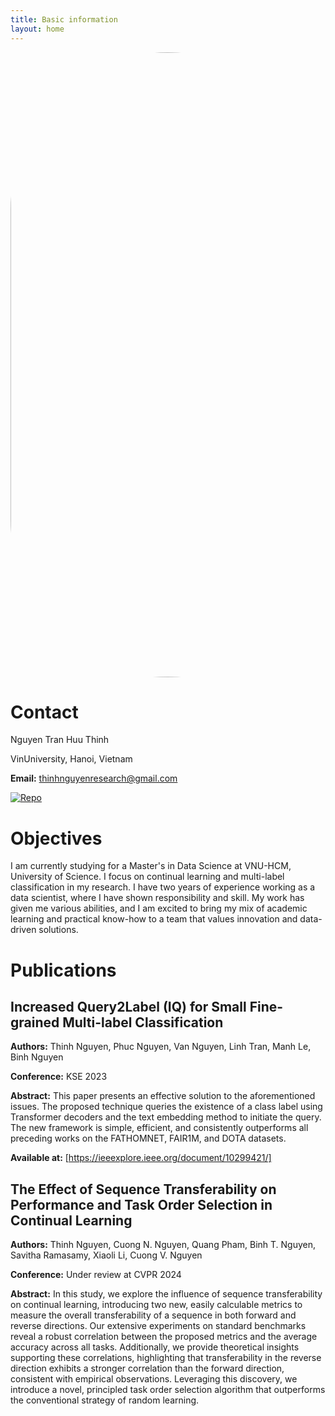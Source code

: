 ```yaml
---
title: Basic information
layout: home
---
```

<p align="center">
 <img src="https://www.facebook.com/photo/?fbid=2217321721798488" alt="Avatar" style="height: 1000px; width:1000px; border-radius: 500px;"/>
</p>

# **Contact**

Nguyen Tran Huu Thinh

VinUniversity, Hanoi, Vietnam

**Email:** thinhnguyenresearch@gmail.com

 [![Repo](https://badgen.net/badge/icon/GitHub?icon=github&label)](https://github.com/lucaznguyen/)

# **Objectives**

I am currently studying for a Master's in Data Science at VNU-HCM, University of Science. I focus on continual learning and multi-label classification in my research. I have two years of experience working as a data scientist, where I have shown responsibility and skill. My work has given me various abilities, and I am excited to bring my mix of academic learning and practical know-how to a team that values innovation and data-driven solutions.

# **Publications**

## Increased Query2Label (IQ) for Small Fine-grained Multi-label Classification
**Authors:** Thinh Nguyen, Phuc Nguyen, Van Nguyen, Linh Tran, Manh Le, Binh Nguyen

**Conference:** KSE 2023

**Abstract:** This paper presents an effective solution to the aforementioned issues. The proposed technique queries the existence of a class label using Transformer decoders and the text embedding method to initiate the query. The new framework is simple, efficient, and consistently outperforms all preceding works on the FATHOMNET, FAIR1M, and DOTA datasets.

**Available at:** [https://ieeexplore.ieee.org/document/10299421/]

## The Effect of Sequence Transferability on Performance and Task Order Selection in Continual Learning
**Authors:** Thinh Nguyen, Cuong N. Nguyen, Quang Pham, Binh T. Nguyen, Savitha Ramasamy, Xiaoli Li, Cuong V. Nguyen

**Conference:** Under review at CVPR 2024

**Abstract:** In this study, we explore the influence of sequence transferability on continual learning, introducing two new, easily calculable metrics to measure the overall transferability of a sequence in both forward and reverse directions. Our extensive experiments on standard benchmarks reveal a robust correlation between the proposed metrics and the average accuracy across all tasks. Additionally, we provide theoretical insights supporting these correlations, highlighting that transferability in the reverse direction exhibits a stronger correlation than the forward direction, consistent with empirical observations. Leveraging this discovery, we introduce a novel, principled task order selection algorithm that outperforms the conventional strategy of random learning.
